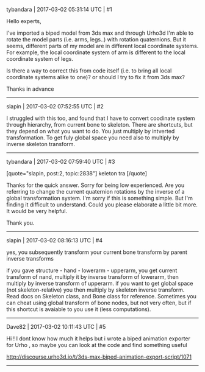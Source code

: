tybandara | 2017-03-02 05:31:14 UTC | #1

Hello experts,

I've imported a biped model from 3ds max and through Urho3d I'm able to rotate the model parts (i.e. arms, legs..) with rotation quaternions.
But it seems, different parts of my model are in different local coordinate systems. For example, the local coordinate system of arm is different to the local coordinate system of legs.

Is there a way to correct this from code itself (i.e. to bring all local coordinate systems alike to one)?
or 
should I try to fix it from 3ds max?

Thanks in advance

-------------------------

slapin | 2017-03-02 07:52:55 UTC | #2

I struggled with this too, and found that I have to convert coodinate system through hierarchy,
from current bone to skeleton. There are shortcuts, but they depend on what you want to do.
You just multiply by intverted transformation. To get fuly global space you need also to multiply by inverse skeleton transform.

-------------------------

tybandara | 2017-03-02 07:59:40 UTC | #3

[quote="slapin, post:2, topic:2838"]
keleton tra
[/quote]

Thanks for the quick answer. Sorry for being low experienced. Are you referring to change the current quaternion rotations by the inverse of a global transformation system. I'm sorry if this is something simple. But I'm finding it difficult to understand. Could you please elaborate a little bit more. It would be very helpful. 

Thank you.

-------------------------

slapin | 2017-03-02 08:16:13 UTC | #4

yes, you subsequently transform your current bone transform by parent inverse transforms

if you gave structure - hand - lowerarm - upperarm,
you get current transform of nand, multiply it by inverse transform of lowerarm, then multiply by inverse transform of
upperarm. if you want to get global space (not skeleton-relative) you then multiply by skeleton inverse transform.
Read docs on Skeleton class, and Bone class for reference. Sometimes you can cheat using global transform of bone nodes, but not very often, but if this shortcut is avaiable to you use it (less computations).

-------------------------

Dave82 | 2017-03-02 10:11:43 UTC | #5

Hi ! I dont know how much it helps but i wrote a biped animation exporter for Urho , so maybe you can look at the code and find something useful

http://discourse.urho3d.io/t/3ds-max-biped-animation-export-script/1071

-------------------------

